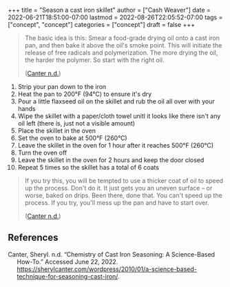 +++
title = "Season a cast iron skillet"
author = ["Cash Weaver"]
date = 2022-06-21T18:51:00-07:00
lastmod = 2022-08-26T22:05:52-07:00
tags = ["concept", "concept"]
categories = ["concept"]
draft = false
+++

> The basic idea is this: Smear a food-grade drying oil onto a cast iron pan, and then bake it above the oil's smoke point. This will initiate the release of free radicals and polymerization. The more drying the oil, the harder the polymer. So start with the right oil.
>
> (<a href="#citeproc_bib_item_1">Canter n.d.</a>)

1.  Strip your pan down to the iron
2.  Heat the pan to 200°F (94°C) to ensure it's dry
3.  Pour a little flaxseed oil on the skillet and rub the oil all over with your hands
4.  Wipe the skillet with a paper/cloth towel unitl it looks like there isn't any oil left (there is, just not a visible amount)
5.  Place the skillet in the oven
6.  Set the oven to bake at 500°F (260°C)
7.  Leave the skillet in the oven for 1 hour after it reaches 500°F (260°C)
8.  Turn the oven off
9.  Leave the skillet in the oven for 2 hours and keep the door closed
10. Repeat 5 times so the skillet has a total of 6 coats

> If you try this, you will be tempted to use a thicker coat of oil to speed up the process. Don't do it. It just gets you an uneven surface – or worse, baked on drips. Been there, done that. You can't speed up the process. If you try, you'll mess up the pan and have to start over.
>
> (<a href="#citeproc_bib_item_1">Canter n.d.</a>)

## References

<style>.csl-entry{text-indent: -1.5em; margin-left: 1.5em;}</style><div class="csl-bib-body">
  <div class="csl-entry"><a id="citeproc_bib_item_1"></a>Canter, Sheryl. n.d. “Chemistry of Cast Iron Seasoning: A Science-Based How-To.” Accessed June 22, 2022. <a href="https://sherylcanter.com/wordpress/2010/01/a-science-based-technique-for-seasoning-cast-iron/">https://sherylcanter.com/wordpress/2010/01/a-science-based-technique-for-seasoning-cast-iron/</a>.</div>
</div>
